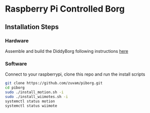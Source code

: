 # Raspberry Pi Controlled Borg

## Installation Steps
### Hardware
Assemble and build the DiddyBorg following instructions [here](https://www.piborg.org/blog/diddyborg-build-instructions "PiBorg|DiddiBorg")
### Software
Connect to your raspberrypi, clone this repo and run the install scripts
```bash
git clone https://github.com/zuvam/piborg.git
cd piborg
sudo ./install_motion.sh -i
sudo ./install_wiimotes.sh -i
systemctl status motion
systemctl status wiimote
```



